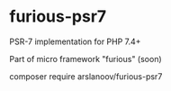 # furious-psr7

PSR-7 implementation for PHP 7.4+

Part of micro framework "furious" (soon)

composer require arslanoov/furious-psr7